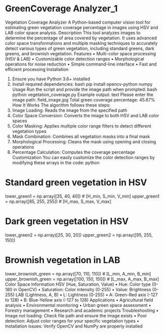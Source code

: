 # GreenCoverage Analyzer_1

Vegetation Coverage Analyzer
A Python-based computer vision tool for estimating green vegetation coverage percentage in images using HSV and LAB color space analysis.
Description
This tool analyzes images to determine the percentage of area covered by vegetation. It uses advanced color space transformations and multiple masking techniques to accurately detect various types of green vegetation, including standard greens, dark greens, and brownish vegetation.
Features
•	Multi-color space processing (HSV & LAB)
•	Customizable color detection ranges
•	Morphological operations for noise reduction
•	Simple command-line interface
•	Fast and efficient processing
Installation
1.	Ensure you have Python 3.6+ installed
2.	Install required dependencies:
bash
pip install opencv-python numpy
Usage
Run the script and provide the image path when prompted:
bash
python vegetation_coverage.py
Example output:
text
Please enter the image path: field_image.jpg
Total green coverage percentage: 45.67%
How It Works
The algorithm follows these steps:
1.	Image Loading: Reads the image from the specified path
2.	Color Space Conversion: Converts the image to both HSV and LAB color spaces
3.	Color Masking: Applies multiple color range filters to detect different vegetation types
4.	Mask Combination: Combines all vegetation masks into a final mask
5.	Morphological Processing: Cleans the mask using opening and closing operations
6.	Percentage Calculation: Computes the coverage percentage
Customization
You can easily customize the color detection ranges by modifying these arrays in the code:
python
# Standard green vegetation in HSV
lower_green1 = np.array([35, 40, 40])    # [H_min, S_min, V_min]
upper_green1 = np.array([85, 255, 255])  # [H_max, S_max, V_max]

# Dark green vegetation in HSV  
lower_green2 = np.array([25, 30, 20])
upper_green2 = np.array([95, 255, 150])

# Brownish vegetation in LAB
lower_brownish_green = np.array([70, 110, 110])  # [L_min, A_min, B_min]
upper_brownish_green = np.array([100, 150, 150]) # [L_max, A_max, B_max]
Color Space Information
HSV (Hue, Saturation, Value)
•	Hue: Color type (0-180 in OpenCV)
•	Saturation: Color intensity (0-255)
•	Value: Brightness (0-255)
LAB (Lightness, A, B)
•	L: Lightness (0-255)
•	A: Green-Red axis (-127 to 128)
•	B: Blue-Yellow axis (-127 to 128)
Applications
•	Agricultural field analysis
•	Environmental monitoring
•	Urban green space assessment
•	Forestry management
•	Research and academic projects
Troubleshooting
•	Image not loading: Check file path and ensure the image exists
•	Poor detection: Adjust color ranges for your specific vegetation types
•	Installation issues: Verify OpenCV and NumPy are properly installed

